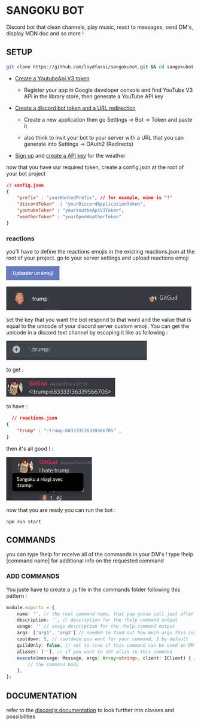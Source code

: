 # SANGOKU BOT
Discord bot that clean channels, play music, react to messages, send DM's, display MDN doc and so more !

## SETUP

```bash
git clone https://github.com/loydfassi/sangokubot.git && cd sangokubot && npm i
```
* [Create a YoutubeApi V3 token](https://developers.google.com/youtube/registering_an_application)

    * Register your app in Google developer console and find YouTube V3 APi in the library store, then generate a YouTube API key

* [Create a discord bot token and a URL redirection](https://discordapp.com/developers/applications)

    * Create a new application then go Settings -> Bot -> Token and paste it

    * also think to invit your bot to your server with a URL that you can generate into Settings -> OAuth2 (Redirects)

* [Sign up](https://home.openweathermap.org/users/sign_up) and [create a API key](https://home.openweathermap.org/api_keys) for the weather

now that you have our required token, create a config.json at the root of your bot project

```json
// config.json
{
    "prefix" : "yourWantedPrefix", // for example, mine is "!"
    "discordToken"  : "yourDiscordApplicationToken",
    "youtubeToken" : "yourYoutbeApiV3Token",
    "weatherToken" : "yourOpenWeatherToken"
}
 ```
### reactions
you'll have to define the reactions emojis in the existing reactions.json at the root of your project.
go to your server settings and upload reactions emoji

![Image](https://github.com/loydfassi/sangokubot/blob/master/assets/snip4.PNG)

![Image](https://github.com/loydfassi/sangokubot/blob/master/assets/snip5.PNG)

set the key that you want the bot respond to that word and the value that is equal to the unicode of your discord server custom emoji. You can get the unicode in a discord text channel by escaping it like as following : 

![Image](https://github.com/loydfassi/sangokubot/blob/master/assets/snip.PNG)

to get : 

![Image](https://github.com/loydfassi/sangokubot/blob/master/assets/snip2.PNG)
  
to have :

```json
  // reactions.json
{
    "trump" : ":trump:683333136339566705" ,
}
 ```

then it's all good ! :

![Image](https://github.com/loydfassi/sangokubot/blob/master/assets/snip3.PNG)

now that you are ready you can run the bot :

```
npm run start 
```

## COMMANDS
you can type !help for receive all of the commands in your DM's ! type !help [command name] for additional info on the requested command

### ADD COMMANDS
You juste have to create a .js file in the commands folder following this pattern : 

```typescript
module.exports = {
    name: '', // the real command name, that you gonna call just after the prefix
    description: '', // description for the !help command output
    usage: '' // usage description for the !help command output
    args: ['arg1', 'arg2'] // needed to find out how much args this command take, for error handling purpose
    cooldown: 5, // cooldwon you want for your command, 3 by default
    guildOnly: false, // set to true if this command can be used in DM's
    aliases: [''], // if you want to set alias to this command
    execute(message: Message, args: Array<string>, client: IClient) { // you don't need args and client at each command, juste make with your needs
	    // the command body
    },
};
```

## DOCUMENTATION

refer to the [discordjs documentation](https://discord.js.org/#/docs/main/stable/general/welcome) to look further into classes and possibilities